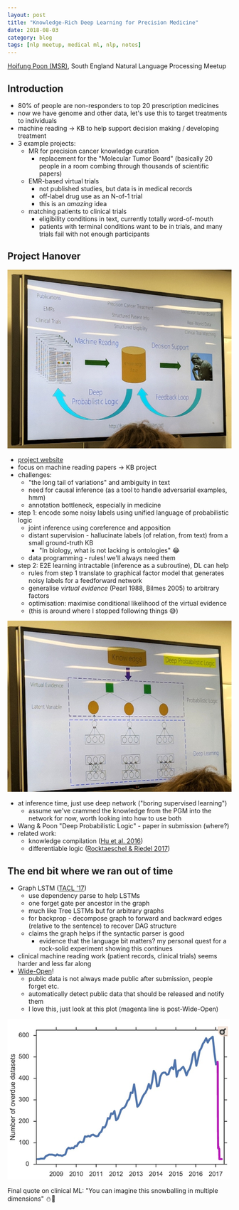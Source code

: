 ```yaml
---
layout: post
title: "Knowledge-Rich Deep Learning for Precision Medicine"
date: 2018-08-03
category: blog
tags: [nlp meetup, medical ml, nlp, notes]
---
```


[Hoifung Poon (MSR)](https://www.microsoft.com/en-us/research/people/hoifung/), South England Natural Language Processing Meetup

## Introduction

* 80% of people are non-responders to top 20 prescription medicines
* now we have genome and other data, let's use this to target treatments to individuals
* machine reading -> KB to help support decision making / developing treatment
* 3 example projects:
    * MR for precision cancer knowledge curation
        * replacement for the "Molecular Tumor Board" (basically 20 people in a room combing through thousands of scientific papers)
    * EMR-based virtual trials
        * not published studies, but data is in medical records
        * off-label drug use as an N-of-1 trial
        * this is an _amazing_ idea
    * matching patients to clinical trials
        * eligibility conditions in text, currently totally word-of-mouth
        * patients with terminal conditions want to be in trials, and many trials fail with not enough participants

## Project Hanover

![summary](/assets/images/2018-08-03/summ.jpg "summary")

* [project website](http://hanover.azurewebsites.net/)
* focus on machine reading papers -> KB project
* challenges:
    * "the long tail of variations" and ambiguity in text
    * need for causal inference (as a tool to handle adversarial examples, hmm)
    * annotation bottleneck, especially in medicine
* step 1: encode some noisy labels using unified language of probabilistic logic
    * joint inference using coreference and apposition
    * distant supervision - hallucinate labels (of relation, from text) from a small ground-truth KB
        * "In biology, what is not lacking is ontologies" :joy:
    * data programming - rules!  we'll always need them
* step 2: E2E learning intractable (inference as a subroutine), DL can help
    * rules from step 1 translate to graphical factor model that generates noisy labels for a feedforward network
    * generalise _virtual evidence_ (Pearl 1988, Bilmes 2005) to arbitrary factors
    * optimisation: maximise conditional likelihood of the virtual evidence
    * (this is around where I stopped following things :sweat_smile:)

![architecture](/assets/images/2018-08-03/arch.jpg "architecture")

* at inference time, just use deep network ("boring supervised learning")
    * assume we've crammed the knowledge from the PGM into the network for now, worth looking into how to use both
* Wang & Poon "Deep Probabilistic Logic" - paper in submission (where?)
* related work:
    * knowledge compilation ([Hu et al. 2016](https://www.cs.cmu.edu/~rsalakhu/papers/emnlp16deep.pdf))
    * differentiable logic ([Rocktaeschel & Riedel 2017](https://papers.nips.cc/paper/6969-end-to-end-differentiable-proving.pdf))

## The end bit where we ran out of time

* Graph LSTM ([TACL '17](https://arxiv.org/abs/1708.03743))
    * use dependency parse to help LSTMs
    * one forget gate per ancestor in the graph
    * much like Tree LSTMs but for arbitrary graphs
    * for backprop - decompose graph to forward and backward edges (relative to the sentence) to recover DAG structure
    * claims the graph helps if the syntactic parser is good
        * evidence that the language bit matters? my personal quest for a rock-solid experiment showing this continues
* clinical machine reading work (patient records, clinical trials) seems harder and less far along
* [Wide-Open](https://www.ncbi.nlm.nih.gov/pubmed/28594819)!
    * public data is not always made public after submission, people forget etc.
    * automatically detect public data that should be released and notify them
    * I love this, just look at this plot (magenta line is post-Wide-Open)

![wideopen](/assets/images/2018-08-03/wideopen.png "wideopen")

Final quote on clinical ML: "You can imagine this snowballing in multiple dimensions" :snowman::thought_balloon:
